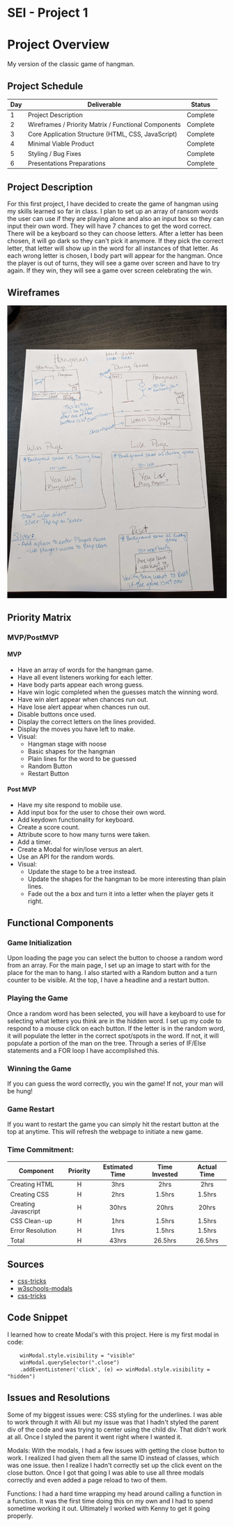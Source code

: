 # SEI - Project 1

# Project Overview

My version of the classic game of hangman.

## Project Schedule

| Day | Deliverable                                          | Status   |
| --- | ---------------------------------------------------- | -------- |
| 1   | Project Description                                  | Complete |
| 2   | Wireframes / Priority Matrix / Functional Components | Complete |
| 3   | Core Application Structure (HTML, CSS, JavaScript)   | Complete |
| 4   | Minimal Viable Product                               | Complete |
| 5   | Styling / Bug Fixes                                  | Complete |
| 6   | Presentations Preparations                           | Complete |

## Project Description

For this first project, I have decided to create the game of hangman using my skills learned so far in class. I plan to set up an array of ransom words the user can use if they are playing alone and also an input box so they can input their own word. They will have 7 chances to get the word correct. There will be a keyboard so they can choose letters. After a letter has been chosen, it will go dark so they can't pick it anymore. If they pick the correct letter, that letter will show up in the word for all instances of that letter. As each wrong letter is chosen, I body part will appear for the hangman. Once the player is out of turns, they will see a game over screen and have to try again. If they win, they will see a game over screen celebrating the win.

## Wireframes

![initial-thinking](./images/initial-thinking.jpg)

## Priority Matrix

### MVP/PostMVP

#### MVP

- Have an array of words for the hangman game.
- Have all event listeners working for each letter.
- Have body parts appear each wrong guess.
- Have win logic completed when the guesses match the winning word.
- Have win alert appear when chances run out.
- Have lose alert appear when chances run out.
- Disable buttons once used.
- Display the correct letters on the lines provided.
- Display the moves you have left to make.
- Visual:
    - Hangman stage with noose
    - Basic shapes for the hangman
    - Plain lines for the word to be guessed
    - Random Button
    - Restart Button

#### Post MVP

- Have my site respond to mobile use.
- Add input box for the user to chose their own word.
- Add keydown functionality for keyboard.
- Create a score count.  
- Attribute score to how many turns were taken.
- Add a timer.
- Create a Modal for win/lose versus an alert.
- Use an API for the random words.
- Visual:
    - Update the stage to be a tree instead.
    - Update the shapes for the hangman to be more interesting than plain lines.
    - Fade out the a box and turn it into a letter when the player gets it right.

## Functional Components

### Game Initialization

Upon loading the page you can select the button to choose a random word from an array.
For the main page, I set up an image to start with for the place for the man to hang.  I also started with a Random button and a turn counter to be visible.  At the top, I have a headline and a restart button.  

### Playing the Game

Once a random word has been selected, you will have a keyboard to use for selecting what letters you think are in the hidden word.  I set up my code to respond to a mouse click on each button.  If the letter is in the random word, it will populate the letter in the correct spot/spots in the word.  If not, it will populate a portion of the man on the tree.  Through a series of IF/Else statements and a FOR loop I have accomplished this.

### Winning the Game

If you can guess the word correctly, you win the game! If not, your man will be hung!

### Game Restart

If you want to restart the game you can simply hit the restart button at the top at anytime.  This will refresh the webpage to initiate a new game.

### Time Commitment:

| Component           | Priority | Estimated Time | Time Invested | Actual Time |
| ------------------- | :------: | :------------: | :-----------: | :---------: |
| Creating HTML       |    H     |      3hrs      |     2hrs      |    2hrs     |
| Creating CSS        |    H     |      2hrs      |    1.5hrs     |   1.5hrs    |
| Creating Javascript |    H     |     30hrs      |     20hrs     |    20hrs    |
| CSS Clean-up        |    H     |      1hrs      |    1.5hrs     |   1.5hrs    |
| Error Resolution    |    H     |      1hrs      |    1.5hrs     |   1.5hrs    |
| Total               |    H     |     43hrs      |    26.5hrs    |   26.5hrs   |

## Sources

- [css-tricks](https://css-tricks.com/snippets/javascript/select-random-item-array/)
- [w3schools-modals](https://www.w3schools.com/howto/howto_css_modals.asp)
- [css-tricks](https://css-tricks.com/considerations-styling-modal/)

## Code Snippet

I learned how to create Modal's with this project.  Here is my first modal in code:
```
    winModal.style.visibility = "visible"
    winModal.querySelector(".close")
    .addEventListener('click', (e) => winModal.style.visibility = "hidden")
```

## Issues and Resolutions

Some of my biggest issues were:
CSS styling for the underlines.  I was able to work through it with Ali but my issue was that I hadn't styled the parent div of the code and was trying to center using the child div.  That didn't work at all.  Once I styled the parent it went right where I wanted it.

Modals:
With the modals, I had a few issues with getting the close button to work.  I realized I had given them all the same ID instead of classes, which was one issue. then I realize I hadn't correctly set up the click event on the close button.  Once I got that going I was able to use all three modals correctly and even added a page reload to two of them. 

Functions:
I had a hard time wrapping my head around calling a function in a function.  It was the first time doing this on my own and I had to spend sometime working it out.   Ultimately I worked with Kenny to get it going properly.